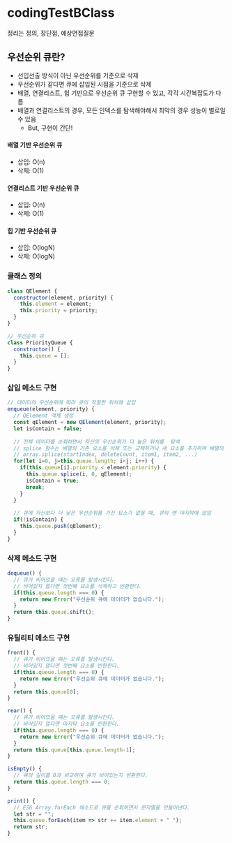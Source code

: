 # codingTestBClass
정리는 정의, 장단점, 예상면접질문
## 우선순위 큐란?
- 선입선출 방식이 아닌 우선순위를 기준으로 삭제
- 우선순위가 같다면 큐에 삽입된 시점을 기준으로 삭제
- 배열, 연결리스트, 힙 기반으로 우선순위 큐 구현할 수 있고, 각각 시간복잡도가 다름
- 배열과 연결리스트의 경우, 모든 인덱스를 탐색해야해서 최악의 경우 성능이 별로일 수 있음
  - But, 구현이 간단!
#### 배열 기반 우선순위 큐
- 삽입: O(n)
- 삭제: O(1)
#### 연결리스트 기반 우선순위 큐
- 삽입: O(n)
- 삭제: O(1)
#### 힙 기반 우선순위 큐
- 삽입: O(logN)
- 삭제: O(logN)
### 클래스 정의
```js
class QElement {
  constructor(element, priority) {
    this.element = element;
    this.priority = priority;
  }
}

// 우선순위 큐
class PriorityQueue {
  constructor() {
    this.queue = [];
  }
}
```
### 삽입 메소드 구현
```js
// 데이터의 우선순위에 따라 큐의 적절한 위치에 삽입
enqueue(element, priority) {
  // QElement 객체 생성
  const qElement = new QElement(element, priority);
  let isContain = false;
  
  // 전체 데이터를 순회하면서 자신의 우선순위가 더 높은 위치를  탐색
  // splice 함수는 배열의 기존 요소를 삭제 또는 교체하거나 새 요소를 추가하여 배열의 내용을 변경
  // array.splice(startIndex, deleteCount, item1, item2, ...)
  for(let i=0, j=this.queue.length; i<j; i++) {
    if(this.queue[i].priority < element.priority) {
      this.queue.splice(i, 0, qElement);
      isContain = true;
      break;
    }
  }
  
  // 큐에 자신보다 더 낮은 우선순위를 가진 요소가 없을 때, 큐의 맨 마지막에 삽입
  if(!isContain) {
    this.queue.push(qElement);
  }
}
```
### 삭제 메소드 구현
```js
dequeue() {
  // 큐가 비어있을 때는 오류를 발생시킨다.
  // 비어있지 않다면 첫번째 요소를 삭제하고 반환한다.
  if(this.queue.length === 0) {
    return new Error("우선순위 큐에 데이터가 없습니다.");
  }
  return this.queue.shift();
}
```
### 유틸리티 메소드 구현
```js
front() {
  // 큐가 비어있을 때는 오류를 발생시킨다.
  // 비어있지 않다면 첫번째 요소를 반환한다.
  if(this.queue.length === 0) {
    return new Error("우선순위 큐에 데이터가 없습니다.");
  }
  return this.queue[0];
}

rear() {
  // 큐가 비어있을 때는 오류를 발생시킨다.
  // 비어있지 않다면 마지막 요소를 반환한다.
  if(this.queue.length === 0) {
    return new Error("우선순위 큐에 데이터가 없습니다.");
  }
  return this.queue[this.queue.length-1];
}

isEmpty() {
  // 큐의 길이를 0과 비교하여 큐가 비어있는지 반환한다.
  return this.queue.length === 0;
}

print() {
  // ES6 Array.forEach 메소드로 큐를 순회하면서 문자열을 만들어낸다.
  let str = "";
  this.queue.forEach(item => str += item.element + " ");
  return str;
}
```
